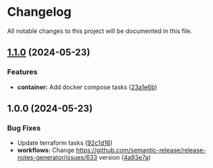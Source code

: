# Changelog

All notable changes to this project will be documented in this file.

## [1.1.0](https://github.com/saydulaev/taskfile/compare/v1.0.0...v1.1.0) (2024-05-23)


### Features

* **container:** Add docker compose tasks ([23a1e6b](https://github.com/saydulaev/taskfile/commit/23a1e6b3e60da3860bad9ff605fbdba44faf07a9))

## 1.0.0 (2024-05-23)


### Bug Fixes

* Update terraform tasks ([92c1d16](https://github.com/saydulaev/taskfile/commit/92c1d1656934bae1bf41dbe03c0818316ce771cc))
* **workflows:** Change https://github.com/semantic-release/release-notes-generator/issues/633 version ([4a93e7a](https://github.com/saydulaev/taskfile/commit/4a93e7a7cc3ebc75d43700e874fa7e27f50d94cb))
